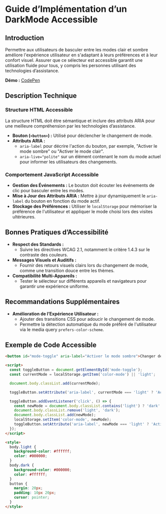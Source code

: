 # Guide d’Implémentation d’un DarkMode Accessible

## Introduction

Permettre aux utilisateurs de basculer entre les modes clair et sombre améliore l'expérience utilisateur en s'adaptant à leurs préférences et à leur confort visuel. Assurer que ce sélecteur est accessible garantit une utilisation fluide pour tous, y compris les personnes utilisant des technologies d’assistance.

**Démo :** [CodePen](https://codepen.io/numera11y/pen/dPbmJQm)

## Description Technique

### Structure HTML Accessible

La structure HTML doit être sémantique et inclure des attributs ARIA pour une meilleure compréhension par les technologies d’assistance.

- **Bouton (`<button>`) :** Utilisé pour déclencher le changement de mode.
- **Attributs ARIA :**
  - `aria-label` pour décrire l'action du bouton, par exemple, "Activer le mode sombre" ou "Activer le mode clair".
  - `aria-live="polite"` sur un élément contenant le nom du mode actuel pour informer les utilisateurs des changements.

### Comportement JavaScript Accessible

- **Gestion des Événements :** Le bouton doit écouter les événements de clic pour basculer entre les modes.
- **Mise à Jour des Attributs ARIA :** Mettre à jour dynamiquement le `aria-label` du bouton en fonction du mode actif.
- **Stockage des Préférences :** Utiliser le `localStorage` pour mémoriser la préférence de l'utilisateur et appliquer le mode choisi lors des visites ultérieures.

## Bonnes Pratiques d’Accessibilité

- **Respect des Standards :**
  - Suivre les directives WCAG 2.1, notamment le critère 1.4.3 sur le contraste des couleurs.
- **Messages Visuels et Auditifs :**
  - Fournir des retours visuels clairs lors du changement de mode, comme une transition douce entre les thèmes.
- **Compatibilité Multi-Appareils :**
  - Tester le sélecteur sur différents appareils et navigateurs pour garantir une expérience uniforme.

## Recommandations Supplémentaires

- **Amélioration de l’Expérience Utilisateur :**
  - Ajouter des transitions CSS pour adoucir le changement de mode.
  - Permettre la détection automatique du mode préféré de l'utilisateur via le media query `prefers-color-scheme`.

## Exemple de Code Accessible

```html
<button id="mode-toggle" aria-label="Activer le mode sombre">Changer de mode</button>

<script>
  const toggleButton = document.getElementById('mode-toggle');
  const currentMode = localStorage.getItem('color-mode') || 'light';

  document.body.classList.add(currentMode);

  toggleButton.setAttribute('aria-label', currentMode === 'light' ? 'Activer le mode sombre' : 'Activer le mode clair');

  toggleButton.addEventListener('click', () => {
    const newMode = document.body.classList.contains('light') ? 'dark' : 'light';
    document.body.classList.remove('light', 'dark');
    document.body.classList.add(newMode);
    localStorage.setItem('color-mode', newMode);
    toggleButton.setAttribute('aria-label', newMode === 'light' ? 'Activer le mode sombre' : 'Activer le mode clair');
  });
</script>

<style>
  body.light {
    background-color: #ffffff;
    color: #000000;
  }
  body.dark {
    background-color: #000000;
    color: #ffffff;
  }
  button {
    margin: 20px;
    padding: 10px 20px;
    cursor: pointer;
  }
</style>
```
